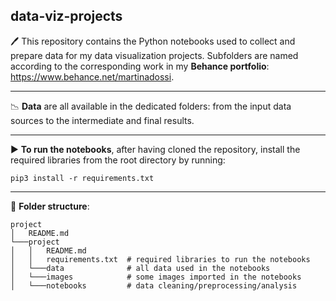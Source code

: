 **data-viz-projects**
---

🖊️ This repository contains the Python notebooks used to collect and prepare data for my data visualization projects. 
Subfolders are named according to the corresponding work in my **Behance portfolio**: https://www.behance.net/martinadossi.

---

📉 **Data** are all available in the dedicated folders: from the input data sources to the intermediate and final results.

----

▶ **To run the notebooks**, after having cloned the repository, install the required libraries from the root directory by running:

`pip3 install -r requirements.txt`

---

📁 **Folder structure**:

```
project
│   README.md
└───project
│   │   README.md
│   │   requirements.txt  # required libraries to run the notebooks
│   └───data              # all data used in the notebooks
│   └───images            # some images imported in the notebooks
│   └───notebooks         # data cleaning/preprocessing/analysis

```
